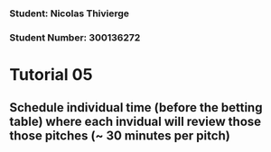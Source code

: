### Student: Nicolas Thivierge
### Student Number: 300136272

# Tutorial 05

## Schedule individual time (before the betting table) where each invidual will review those those pitches (~ 30 minutes per pitch) 


